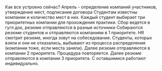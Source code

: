 Как все устроено сейчас?
Апрель - определение компаний участников, утверждение мест, подписание договора
Студентам известны компании и количество мест в них. Каждый студент выбирает три приоритетных компании для прохождения практики.
Сбор ведется в гугл док, резюме отправляются в разные источники
Собираются резюме студентов и отправляются компаниям в 1 приоритете.
HR смотрит резюме, иногда зовут на собеседование. Студенты, которых взяли и они не отказались, выбывают из процесса распределения (компании тоже, если места заняли).
Далее резюме отправляются в компании 2 приоритета. Процедура повторяется.
Далее резюме отправляются в компании 3 приоритета. С оставшимися работают индивидуально.
